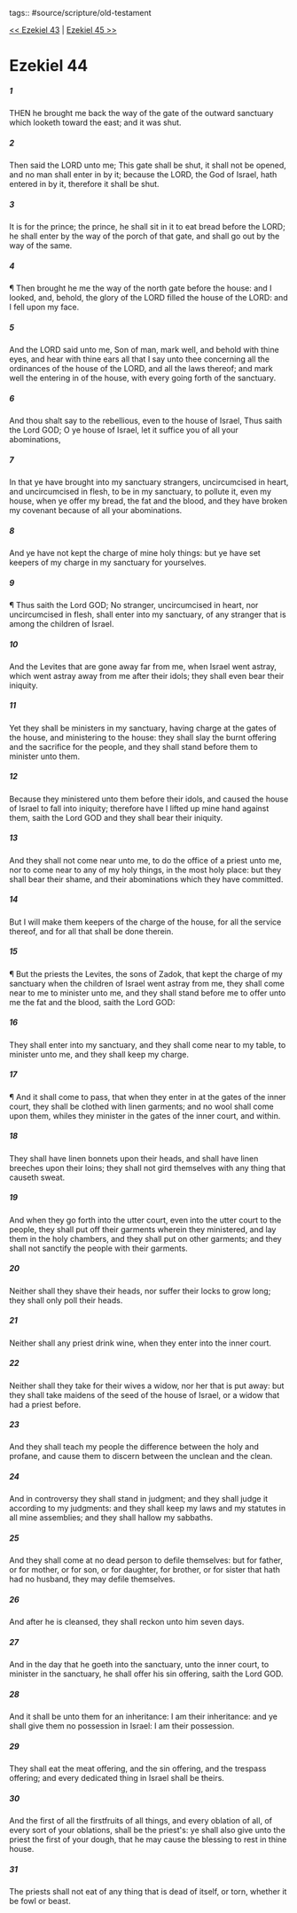 tags:: #source/scripture/old-testament

[<< Ezekiel 43](/Old_Testament/26_Ezekiel/Ezekiel_43.md) | [Ezekiel 45 >>](/Old_Testament/26_Ezekiel/Ezekiel_45.md)

# Ezekiel 44

##### 1

THEN he brought me back the way of the gate of the outward sanctuary which looketh toward the east; and it was shut.

##### 2

Then said the LORD unto me; This gate shall be shut, it shall not be opened, and no man shall enter in by it; because the LORD, the God of Israel, hath entered in by it, therefore it shall be shut.

##### 3

It is for the prince; the prince, he shall sit in it to eat bread before the LORD; he shall enter by the way of the porch of that gate, and shall go out by the way of the same.

##### 4

¶ Then brought he me the way of the north gate before the house: and I looked, and, behold, the glory of the LORD filled the house of the LORD: and I fell upon my face.

##### 5

And the LORD said unto me, Son of man, mark well, and behold with thine eyes, and hear with thine ears all that I say unto thee concerning all the ordinances of the house of the LORD, and all the laws thereof; and mark well the entering in of the house, with every going forth of the sanctuary.

##### 6

And thou shalt say to the rebellious, even to the house of Israel, Thus saith the Lord GOD; O ye house of Israel, let it suffice you of all your abominations,

##### 7

In that ye have brought into my sanctuary strangers, uncircumcised in heart, and uncircumcised in flesh, to be in my sanctuary, to pollute it, even my house, when ye offer my bread, the fat and the blood, and they have broken my covenant because of all your abominations.

##### 8

And ye have not kept the charge of mine holy things: but ye have set keepers of my charge in my sanctuary for yourselves.

##### 9

¶ Thus saith the Lord GOD; No stranger, uncircumcised in heart, nor uncircumcised in flesh, shall enter into my sanctuary, of any stranger that is among the children of Israel.

##### 10

And the Levites that are gone away far from me, when Israel went astray, which went astray away from me after their idols; they shall even bear their iniquity.

##### 11

Yet they shall be ministers in my sanctuary, having charge at the gates of the house, and ministering to the house: they shall slay the burnt offering and the sacrifice for the people, and they shall stand before them to minister unto them.

##### 12

Because they ministered unto them before their idols, and caused the house of Israel to fall into iniquity; therefore have I lifted up mine hand against them, saith the Lord GOD and they shall bear their iniquity.

##### 13

And they shall not come near unto me, to do the office of a priest unto me, nor to come near to any of my holy things, in the most holy place: but they shall bear their shame, and their abominations which they have committed.

##### 14

But I will make them keepers of the charge of the house, for all the service thereof, and for all that shall be done therein.

##### 15

¶ But the priests the Levites, the sons of Zadok, that kept the charge of my sanctuary when the children of Israel went astray from me, they shall come near to me to minister unto me, and they shall stand before me to offer unto me the fat and the blood, saith the Lord GOD:

##### 16

They shall enter into my sanctuary, and they shall come near to my table, to minister unto me, and they shall keep my charge.

##### 17

¶ And it shall come to pass, that when they enter in at the gates of the inner court, they shall be clothed with linen garments; and no wool shall come upon them, whiles they minister in the gates of the inner court, and within.

##### 18

They shall have linen bonnets upon their heads, and shall have linen breeches upon their loins; they shall not gird themselves with any thing that causeth sweat.

##### 19

And when they go forth into the utter court, even into the utter court to the people, they shall put off their garments wherein they ministered, and lay them in the holy chambers, and they shall put on other garments; and they shall not sanctify the people with their garments.

##### 20

Neither shall they shave their heads, nor suffer their locks to grow long; they shall only poll their heads.

##### 21

Neither shall any priest drink wine, when they enter into the inner court.

##### 22

Neither shall they take for their wives a widow, nor her that is put away: but they shall take maidens of the seed of the house of Israel, or a widow that had a priest before.

##### 23

And they shall teach my people the difference between the holy and profane, and cause them to discern between the unclean and the clean.

##### 24

And in controversy they shall stand in judgment; and they shall judge it according to my judgments: and they shall keep my laws and my statutes in all mine assemblies; and they shall hallow my sabbaths.

##### 25

And they shall come at no dead person to defile themselves: but for father, or for mother, or for son, or for daughter, for brother, or for sister that hath had no husband, they may defile themselves.

##### 26

And after he is cleansed, they shall reckon unto him seven days.

##### 27

And in the day that he goeth into the sanctuary, unto the inner court, to minister in the sanctuary, he shall offer his sin offering, saith the Lord GOD.

##### 28

And it shall be unto them for an inheritance: I am their inheritance: and ye shall give them no possession in Israel: I am their possession.

##### 29

They shall eat the meat offering, and the sin offering, and the trespass offering; and every dedicated thing in Israel shall be theirs.

##### 30

And the first of all the firstfruits of all things, and every oblation of all, of every sort of your oblations, shall be the priest's: ye shall also give unto the priest the first of your dough, that he may cause the blessing to rest in thine house.

##### 31

The priests shall not eat of any thing that is dead of itself, or torn, whether it be fowl or beast.
